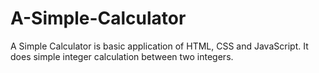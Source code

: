 # A-Simple-Calculator
A Simple Calculator is basic application of HTML, CSS and JavaScript. It does simple integer calculation between two integers.
